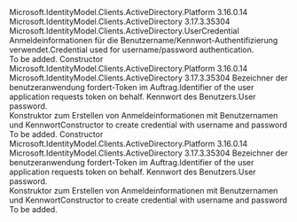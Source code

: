 <Type Name="UserPasswordCredential" FullName="Microsoft.IdentityModel.Clients.ActiveDirectory.UserPasswordCredential">
  <TypeSignature Language="C#" Value="public sealed class UserPasswordCredential : Microsoft.IdentityModel.Clients.ActiveDirectory.UserCredential" />
  <TypeSignature Language="ILAsm" Value=".class public auto ansi sealed beforefieldinit UserPasswordCredential extends Microsoft.IdentityModel.Clients.ActiveDirectory.UserCredential" />
  <TypeSignature Language="DocId" Value="T:Microsoft.IdentityModel.Clients.ActiveDirectory.UserPasswordCredential" />
  <TypeSignature Language="VB.NET" Value="Public NotInheritable Class UserPasswordCredential&#xA;Inherits UserCredential" />
  <TypeSignature Language="F#" Value="type UserPasswordCredential = class&#xA;    inherit UserCredential" />
  <AssemblyInfo>
    <AssemblyName>Microsoft.IdentityModel.Clients.ActiveDirectory.Platform</AssemblyName>
    <AssemblyVersion>3.16.0.14</AssemblyVersion>
  </AssemblyInfo>
  <AssemblyInfo>
    <AssemblyName>Microsoft.IdentityModel.Clients.ActiveDirectory</AssemblyName>
    <AssemblyVersion>3.17.3.35304</AssemblyVersion>
  </AssemblyInfo>
  <Base>
    <BaseTypeName>Microsoft.IdentityModel.Clients.ActiveDirectory.UserCredential</BaseTypeName>
  </Base>
  <Interfaces />
  <Docs>
    <summary>
            <span data-ttu-id="7b135-101">Anmeldeinformationen für die Benutzername/Kennwort-Authentifizierung verwendet.</span><span class="sxs-lookup"><span data-stu-id="7b135-101">Credential used for username/password authentication.</span></span>
            </summary>
    <remarks>To be added.</remarks>
  </Docs>
  <Members>
    <Member MemberName=".ctor">
      <MemberSignature Language="C#" Value="public UserPasswordCredential (string userName, System.Security.SecureString securePassword);" />
      <MemberSignature Language="ILAsm" Value=".method public hidebysig specialname rtspecialname instance void .ctor(string userName, class System.Security.SecureString securePassword) cil managed" />
      <MemberSignature Language="DocId" Value="M:Microsoft.IdentityModel.Clients.ActiveDirectory.UserPasswordCredential.#ctor(System.String,System.Security.SecureString)" />
      <MemberSignature Language="VB.NET" Value="Public Sub New (userName As String, securePassword As SecureString)" />
      <MemberSignature Language="F#" Value="new Microsoft.IdentityModel.Clients.ActiveDirectory.UserPasswordCredential : string * System.Security.SecureString -&gt; Microsoft.IdentityModel.Clients.ActiveDirectory.UserPasswordCredential" Usage="new Microsoft.IdentityModel.Clients.ActiveDirectory.UserPasswordCredential (userName, securePassword)" />
      <MemberType>Constructor</MemberType>
      <AssemblyInfo>
        <AssemblyName>Microsoft.IdentityModel.Clients.ActiveDirectory.Platform</AssemblyName>
        <AssemblyVersion>3.16.0.14</AssemblyVersion>
      </AssemblyInfo>
      <AssemblyInfo>
        <AssemblyName>Microsoft.IdentityModel.Clients.ActiveDirectory</AssemblyName>
        <AssemblyVersion>3.17.3.35304</AssemblyVersion>
      </AssemblyInfo>
      <Parameters>
        <Parameter Name="userName" Type="System.String" />
        <Parameter Name="securePassword" Type="System.Security.SecureString" />
      </Parameters>
      <Docs>
        <param name="userName"><span data-ttu-id="7b135-102">Bezeichner der benutzeranwendung fordert-Token im Auftrag.</span><span class="sxs-lookup"><span data-stu-id="7b135-102">Identifier of the user application requests token on behalf.</span></span></param>
        <param name="securePassword"><span data-ttu-id="7b135-103">Kennwort des Benutzers.</span><span class="sxs-lookup"><span data-stu-id="7b135-103">User password.</span></span></param>
        <summary>
            <span data-ttu-id="7b135-104">Konstruktor zum Erstellen von Anmeldeinformationen mit Benutzernamen und Kennwort</span><span class="sxs-lookup"><span data-stu-id="7b135-104">Constructor to create credential with username and password</span></span>
            </summary>
        <remarks>To be added.</remarks>
      </Docs>
    </Member>
    <Member MemberName=".ctor">
      <MemberSignature Language="C#" Value="public UserPasswordCredential (string userName, string password);" />
      <MemberSignature Language="ILAsm" Value=".method public hidebysig specialname rtspecialname instance void .ctor(string userName, string password) cil managed" />
      <MemberSignature Language="DocId" Value="M:Microsoft.IdentityModel.Clients.ActiveDirectory.UserPasswordCredential.#ctor(System.String,System.String)" />
      <MemberSignature Language="VB.NET" Value="Public Sub New (userName As String, password As String)" />
      <MemberSignature Language="F#" Value="new Microsoft.IdentityModel.Clients.ActiveDirectory.UserPasswordCredential : string * string -&gt; Microsoft.IdentityModel.Clients.ActiveDirectory.UserPasswordCredential" Usage="new Microsoft.IdentityModel.Clients.ActiveDirectory.UserPasswordCredential (userName, password)" />
      <MemberType>Constructor</MemberType>
      <AssemblyInfo>
        <AssemblyName>Microsoft.IdentityModel.Clients.ActiveDirectory.Platform</AssemblyName>
        <AssemblyVersion>3.16.0.14</AssemblyVersion>
      </AssemblyInfo>
      <AssemblyInfo>
        <AssemblyName>Microsoft.IdentityModel.Clients.ActiveDirectory</AssemblyName>
        <AssemblyVersion>3.17.3.35304</AssemblyVersion>
      </AssemblyInfo>
      <Parameters>
        <Parameter Name="userName" Type="System.String" />
        <Parameter Name="password" Type="System.String" />
      </Parameters>
      <Docs>
        <param name="userName"><span data-ttu-id="7b135-105">Bezeichner der benutzeranwendung fordert-Token im Auftrag.</span><span class="sxs-lookup"><span data-stu-id="7b135-105">Identifier of the user application requests token on behalf.</span></span></param>
        <param name="password"><span data-ttu-id="7b135-106">Kennwort des Benutzers.</span><span class="sxs-lookup"><span data-stu-id="7b135-106">User password.</span></span></param>
        <summary>
            <span data-ttu-id="7b135-107">Konstruktor zum Erstellen von Anmeldeinformationen mit Benutzernamen und Kennwort</span><span class="sxs-lookup"><span data-stu-id="7b135-107">Constructor to create credential with username and password</span></span>
            </summary>
        <remarks>To be added.</remarks>
      </Docs>
    </Member>
  </Members>
</Type>